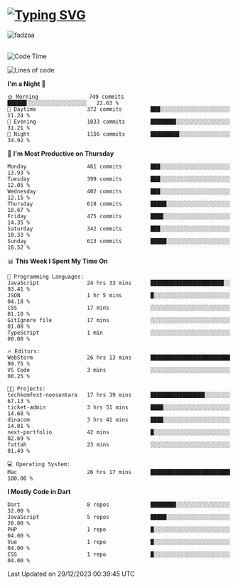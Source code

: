 
<h1 align="left"><a href="https://git.io/typing-svg"><img src="https://readme-typing-svg.demolab.com?font=Fira+Code&pause=1000&color=F7F7F7&random=false&width=600&lines=Hi+%F0%9F%91%8B%2C+I'm+Fattah+Anggit+Al+Dzakwan;Junior+Software+Developer+from+SMK+Raden+Umar+Said" alt="Typing SVG" /></a></h1>


<div align="left" display="flex"> 
  <img src="https://komarev.com/ghpvc/?username=fadzaa&label=Profile%20views&color=0e75b6&style=flat" alt="fadzaa" /> 
</div>

<br/>

<!--START_SECTION:waka-->
![Code Time](http://img.shields.io/badge/Code%20Time-217%20hrs%2044%20mins-blue)

![Lines of code](https://img.shields.io/badge/From%20Hello%20World%20I%27ve%20Written-489.3%20thousand%20lines%20of%20code-blue)

**I'm a Night 🦉** 

```text
🌞 Morning                749 commits         ██████░░░░░░░░░░░░░░░░░░░   22.63 % 
🌆 Daytime                372 commits         ███░░░░░░░░░░░░░░░░░░░░░░   11.24 % 
🌃 Evening                1033 commits        ████████░░░░░░░░░░░░░░░░░   31.21 % 
🌙 Night                  1156 commits        █████████░░░░░░░░░░░░░░░░   34.92 % 
```
📅 **I'm Most Productive on Thursday** 

```text
Monday                   461 commits         ███░░░░░░░░░░░░░░░░░░░░░░   13.93 % 
Tuesday                  399 commits         ███░░░░░░░░░░░░░░░░░░░░░░   12.05 % 
Wednesday                402 commits         ███░░░░░░░░░░░░░░░░░░░░░░   12.15 % 
Thursday                 618 commits         █████░░░░░░░░░░░░░░░░░░░░   18.67 % 
Friday                   475 commits         ████░░░░░░░░░░░░░░░░░░░░░   14.35 % 
Saturday                 342 commits         ███░░░░░░░░░░░░░░░░░░░░░░   10.33 % 
Sunday                   613 commits         █████░░░░░░░░░░░░░░░░░░░░   18.52 % 
```


📊 **This Week I Spent My Time On** 

```text
💬 Programming Languages: 
JavaScript               24 hrs 33 mins      ███████████████████████░░   93.41 % 
JSON                     1 hr 5 mins         █░░░░░░░░░░░░░░░░░░░░░░░░   04.18 % 
CSS                      17 mins             ░░░░░░░░░░░░░░░░░░░░░░░░░   01.10 % 
GitIgnore file           17 mins             ░░░░░░░░░░░░░░░░░░░░░░░░░   01.08 % 
TypeScript               1 min               ░░░░░░░░░░░░░░░░░░░░░░░░░   00.08 % 

🔥 Editors: 
WebStorm                 26 hrs 13 mins      █████████████████████████   99.75 % 
VS Code                  3 mins              ░░░░░░░░░░░░░░░░░░░░░░░░░   00.25 % 

🐱‍💻 Projects: 
techkomfest-noesantara   17 hrs 39 mins      █████████████████░░░░░░░░   67.13 % 
ticket-admin             3 hrs 51 mins       ████░░░░░░░░░░░░░░░░░░░░░   14.68 % 
dinacom                  3 hrs 41 mins       ████░░░░░░░░░░░░░░░░░░░░░   14.01 % 
next-portfolio           42 mins             █░░░░░░░░░░░░░░░░░░░░░░░░   02.69 % 
fattah                   23 mins             ░░░░░░░░░░░░░░░░░░░░░░░░░   01.49 % 

💻 Operating System: 
Mac                      26 hrs 17 mins      █████████████████████████   100.00 % 
```

**I Mostly Code in Dart** 

```text
Dart                     8 repos             ████████░░░░░░░░░░░░░░░░░   32.00 % 
JavaScript               5 repos             █████░░░░░░░░░░░░░░░░░░░░   20.00 % 
PHP                      1 repo              █░░░░░░░░░░░░░░░░░░░░░░░░   04.00 % 
Vue                      1 repo              █░░░░░░░░░░░░░░░░░░░░░░░░   04.00 % 
CSS                      1 repo              █░░░░░░░░░░░░░░░░░░░░░░░░   04.00 % 
```




 Last Updated on 29/12/2023 00:39:45 UTC
<!--END_SECTION:waka-->
